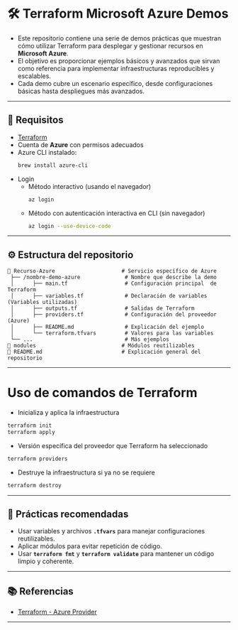 # 🛠️ Terraform Microsoft Azure Demos 

- Este repositorio contiene una serie de demos prácticas que muestran cómo utilizar Terraform para desplegar y gestionar recursos en **Microsoft Azure**. 
- El objetivo es proporcionar ejemplos básicos y avanzados que sirvan como referencia para implementar infraestructuras reproducibles y escalables.
- Cada demo cubre un escenario específico, desde configuraciones básicas hasta despliegues más avanzados.

---

## 🚀 **Requisitos**
- [Terraform](https://developer.hashicorp.com/terraform/downloads)
- Cuenta de **Azure** con permisos adecuados
- Azure CLI instalado:
    ```bash
    brew install azure-cli
    ```
- Login 
    - Método interactivo (usando el navegador)
        ```bash
        az login
        ```
    - Método con autenticación interactiva en CLI (sin navegador)
        ```bash
        az login --use-device-code
        ```

---

## ⚙️ Estructura del repositorio
```
📁 Recurso-Azure                     # Servicio específico de Azure  
 ├── /nombre-demo-azure              # Nombre que describe la demo  
 │      ├── main.tf                  # Configuración principal  de Terraform
 │      ├── variables.tf             # Declaración de variables (Variables utilizadas)
 │      ├── outputs.tf               # Salidas de Terraform  
 │      ├── providers.tf             # Configuración del proveedor (Azure)  
 │      ├── README.md                # Explicación del ejemplo   
 │      └── terraform.tfvars         # Valores para las variables 
 └── ...                             # Más ejemplos  
📁 modules                           # Módulos reutilizables  
📄 README.md                         # Explicación general del repositorio  
```

---
# Uso de comandos de Terraform
- Inicializa y aplica la infraestructura
```bash
terraform init 
terraform apply
```

- Versión específica del proveedor que Terraform ha seleccionado
```bash
terraform providers
```

- Destruye la infraestructura si ya no se requiere
```bash
terraform destroy
```

---

## 🎯 Prácticas recomendadas

- Usar variables y archivos **`.tfvars`** para manejar configuraciones reutilizables.
- Aplicar módulos para evitar repetición de código.
- Usar **`terraform fmt`** y **`terraform validate`** para mantener un código limpio y coherente.

---

## 📚 Referencias
- [Terraform - Azure Provider](https://registry.terraform.io/providers/hashicorp/azurerm/latest/docs)

---